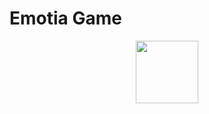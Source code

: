 # Emotia Game
 
 <p align="center"><a href="https://play.google.com/store/apps/details?id=com.kaslica.emotia"> <img src="https://github.com/myanar7/bumblebee/blob/master/Introduction/logo.png" width="100"> </a></p>
 
